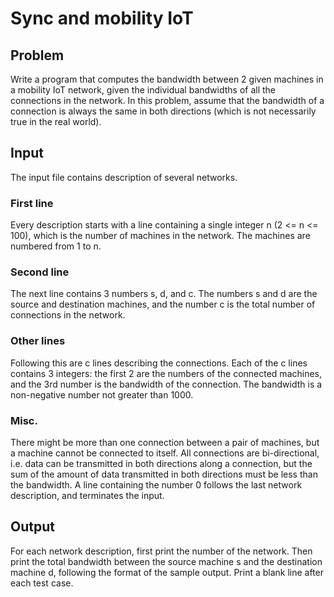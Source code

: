 # Sync and mobility IoT

## Problem
Write a program that computes the bandwidth between 2 given machines in a
mobility IoT network, given the individual bandwidths of all the connections
in the network. In this problem, assume that the bandwidth of a connection is
always the same in both directions (which is not necessarily true in the real
world).

## Input
The input file contains description of several networks.

### First line
Every description starts with a line containing a single integer n (2 <= n <= 100), which is the
number of machines in the network. The machines are numbered from 1 to n.

### Second line
The next line contains 3 numbers s, d, and c. The numbers s and d are the source and
destination machines, and the number c is the total number of connections in the
network.

### Other lines
Following this are c lines describing the connections.
Each of the c lines contains 3 integers: the first 2 are the numbers of the
connected machines, and the 3rd number is the bandwidth of the connection. The
bandwidth is a non-negative number not greater than 1000.

### Misc.
There might be more than one connection between a pair of machines, but a
machine cannot be connected to itself. All connections are bi-directional, i.e.
data can be transmitted in both directions along a connection, but the sum of
the amount of data transmitted in both directions must be less than the
bandwidth. A line containing the number 0 follows the last network description,
and terminates the input.

## Output
For each network description, first print the number of the network. Then print
the total bandwidth between the source machine s and the destination machine d,
following the format of the sample output. Print a blank line after each test
case.
